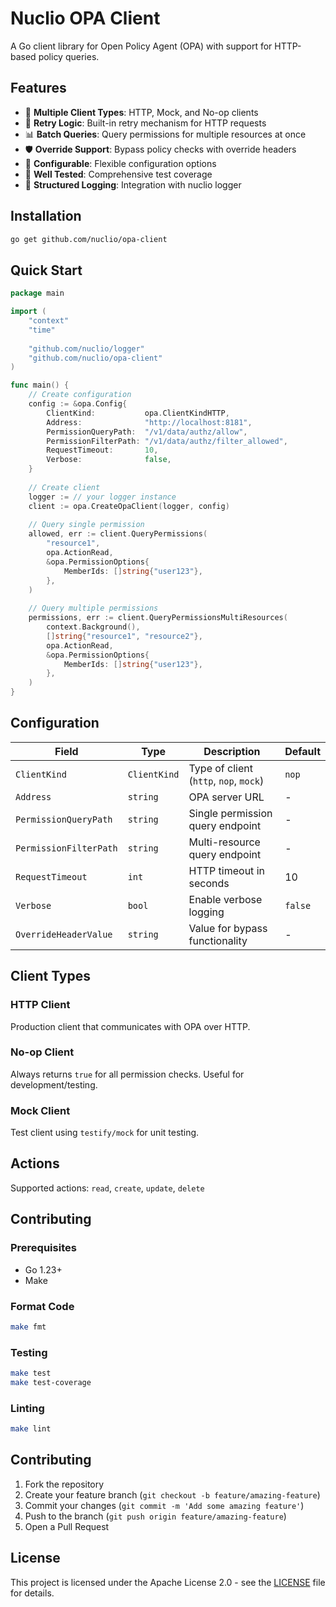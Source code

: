 # Nuclio OPA Client

A Go client library for Open Policy Agent (OPA) with support for HTTP-based policy queries.

## Features

- 🚀 **Multiple Client Types**: HTTP, Mock, and No-op clients
- 🔄 **Retry Logic**: Built-in retry mechanism for HTTP requests
- 📊 **Batch Queries**: Query permissions for multiple resources at once
- 🛡️ **Override Support**: Bypass policy checks with override headers
- 🔧 **Configurable**: Flexible configuration options
- 🧪 **Well Tested**: Comprehensive test coverage
- 📝 **Structured Logging**: Integration with nuclio logger

## Installation

```bash
go get github.com/nuclio/opa-client
```

## Quick Start

```go
package main

import (
    "context"
    "time"
    
    "github.com/nuclio/logger"
    "github.com/nuclio/opa-client"
)

func main() {
    // Create configuration
    config := &opa.Config{ 
        ClientKind:           opa.ClientKindHTTP,
        Address:              "http://localhost:8181",
        PermissionQueryPath:  "/v1/data/authz/allow",
        PermissionFilterPath: "/v1/data/authz/filter_allowed",
        RequestTimeout:       10,
        Verbose:              false,
    }
    
    // Create client
    logger := // your logger instance
    client := opa.CreateOpaClient(logger, config)
    
    // Query single permission
    allowed, err := client.QueryPermissions(
        "resource1",
        opa.ActionRead,
        &opa.PermissionOptions{
            MemberIds: []string{"user123"},
        },
    )
    
    // Query multiple permissions
    permissions, err := client.QueryPermissionsMultiResources(
        context.Background(),
        []string{"resource1", "resource2"},
        opa.ActionRead,
        &opa.PermissionOptions{
            MemberIds: []string{"user123"},
        },
    )
}
```

## Configuration

| Field | Type | Description | Default |
|-------|------|-------------|---------|
| `ClientKind` | `ClientKind` | Type of client (`http`, `nop`, `mock`) | `nop` |
| `Address` | `string` | OPA server URL | - |
| `PermissionQueryPath` | `string` | Single permission query endpoint | - |
| `PermissionFilterPath` | `string` | Multi-resource query endpoint | - |
| `RequestTimeout` | `int` | HTTP timeout in seconds | 10 |
| `Verbose` | `bool` | Enable verbose logging | `false` |
| `OverrideHeaderValue` | `string` | Value for bypass functionality | - |

## Client Types

### HTTP Client
Production client that communicates with OPA over HTTP.

### No-op Client  
Always returns `true` for all permission checks. Useful for development/testing.

### Mock Client
Test client using `testify/mock` for unit testing.

## Actions

Supported actions: `read`, `create`, `update`, `delete`

## Contributing

### Prerequisites
- Go 1.23+
- Make

### Format Code
```bash
make fmt
```

### Testing
```bash
make test
make test-coverage
```

### Linting
```bash
make lint
```

## Contributing

1. Fork the repository
2. Create your feature branch (`git checkout -b feature/amazing-feature`)
3. Commit your changes (`git commit -m 'Add some amazing feature'`)
4. Push to the branch (`git push origin feature/amazing-feature`)
5. Open a Pull Request

## License

This project is licensed under the Apache License 2.0 - see the [LICENSE](LICENSE) file for details.
